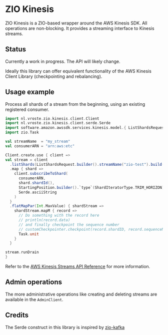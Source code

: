 # ZIO Kinesis

ZIO Kinesis is a ZIO-based wrapper around the AWS Kinesis SDK. All operations are non-blocking. It provides a streaming interface to Kinesis streams.


## Status

Currently a work in progress. The API will likely change.

Ideally this library can offer equivalent functionality of the AWS Kinesis Client Library (checkpointing and rebalancing).


## Usage example

Process all shards of a stream from the beginning, using an existing registered consumer.

```scala
import nl.vroste.zio.kinesis.client.Client
import nl.vroste.zio.kinesis.client.serde.Serde
import software.amazon.awssdk.services.kinesis.model.{ ListShardsRequest, ShardIteratorType, StartingPosition }
import zio.Task

val streamName  = "my_stream"
val consumerARN = "arn:aws:etc"

Client.create.use { client =>
val stream = client
  .listShards(ListShardsRequest.builder().streamName("zio-test").build())
  .map { shard =>
    client.subscribeToShard(
      consumerARN,
      shard.shardId(),
      StartingPosition.builder().`type`(ShardIteratorType.TRIM_HORIZON).build(),
      Serde.asciiString
    )
  }
  .flatMapPar(Int.MaxValue) { shardStream =>
    shardStream.mapM { record =>
      // Do something with the record here
      // println(record.data)
      // and finally checkpoint the sequence number
      // customCheckpointer.checkpoint(record.shardID, record.sequenceNumber)
      Task.unit
    }
  }

stream.runDrain
}
```

Refer to the [AWS Kinesis Streams API Reference](https://docs.aws.amazon.com/kinesis/latest/APIReference/Welcome.html) for more information.

## Admin operations
The more administrative operations like creating and deleting streams are available in the `AdminClient`.

## Credits

The Serde construct in this library is inspired by [zio-kafka](https://github.com/zio/zio-kafka)


